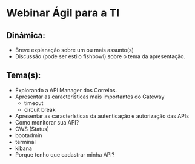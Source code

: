 # Webinar Ágil para a TI

## Dinâmica: 
- Breve explanação sobre um ou mais assunto(s)
- Discussão (pode ser estilo fishbowl) sobre o tema da apresentação.

## Tema(s):
- Explorando a API Manager dos Correios.
 - Apresentar as características mais importantes do Gateway
   -  timeout
   -  circuit break   
 - Apresentar as características da autenticação e autorização das APIs
- Como monitorar sua API?
 -  CWS (Status)
 -  bootadmin
 -  terminal 
 -  kibana
- Porque tenho que cadastrar minha API?


